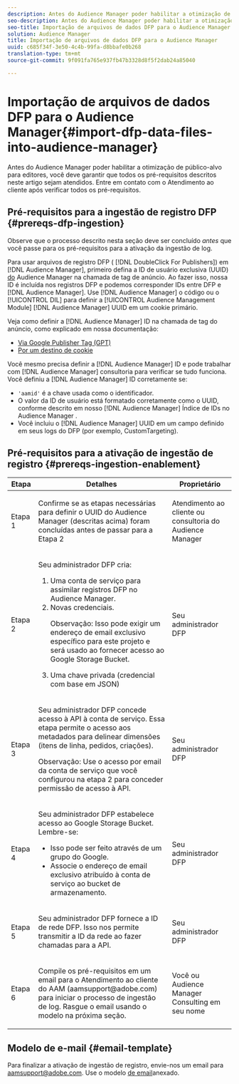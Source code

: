 ```yaml
---
description: Antes do Audience Manager poder habilitar a otimização de público-alvo para editores, você deve garantir que todos os pré-requisitos descritos neste artigo sejam atendidos. Entre em contato com o Atendimento ao cliente após verificar todos os pré-requisitos.
seo-description: Antes do Audience Manager poder habilitar a otimização de público-alvo para editores, você deve garantir que todos os pré-requisitos descritos neste artigo sejam atendidos. Entre em contato com o Atendimento ao cliente após verificar todos os pré-requisitos.
seo-title: Importação de arquivos de dados DFP para o Audience Manager
solution: Audience Manager
title: Importação de arquivos de dados DFP para o Audience Manager
uuid: c685f34f-3e50-4c4b-99fa-d8bbafe0b268
translation-type: tm+mt
source-git-commit: 9f091fa765e937fb47b3328d8f5f2dab24a85040

---
```



# Importação de arquivos de dados DFP para o Audience Manager{#import-dfp-data-files-into-audience-manager}

Antes do Audience Manager poder habilitar a otimização de público-alvo para editores, você deve garantir que todos os pré-requisitos descritos neste artigo sejam atendidos. Entre em contato com o Atendimento ao cliente após verificar todos os pré-requisitos.

## Pré-requisitos para a ingestão de registro DFP {#prereqs-dfp-ingestion}

Observe que o processo descrito nesta seção deve ser concluído *antes* que você passe para os pré-requisitos para a ativação da ingestão de log.

Para usar arquivos de registro DFP ( [!DNL DoubleClick For Publishers]) em [!DNL Audience Manager], primeiro defina a ID de usuário exclusiva (UUID) [do](../../../reference/ids-in-aam.md) Audience Manager na chamada de tag de anúncio. Ao fazer isso, nossa ID é incluída nos registros DFP e podemos corresponder IDs entre DFP e [!DNL Audience Manager]. Use [!DNL Audience Manager] o código ou o [!UICONTROL DIL] para definir a [!UICONTROL Audience Management Module] [!DNL Audience Manager] UUID em um cookie primário.

Veja como definir a [!DNL Audience Manager] ID na chamada de tag do anúncio, como explicado em nossa documentação:

* [Via Google Publisher Tag (GPT)](../../../integration/gpt-aam-destination/gpt-aam-modify-api.md)
* [Por um destino de cookie](../../../integration/gpt-aam-destination/gpt-aam-create-destination.md)

Você mesmo precisa definir a [!DNL Audience Manager] ID e pode trabalhar com [!DNL Audience Manager] consultoria para verificar se tudo funciona. Você definiu a [!DNL Audience Manager] ID corretamente se:

* `'aamid'` é a chave usada como o identificador.
* O valor da ID de usuário está formatado corretamente como o UUID, conforme descrito em nosso [!DNL Audience Manager] Índice de IDs no Audience Manager [](../../../reference/ids-in-aam.md).
* Você incluiu o [!DNL Audience Manager] UUID em um campo definido em seus logs do DFP (por exemplo, CustomTargeting).

## Pré-requisitos para a ativação de ingestão de registro {#prereqs-ingestion-enablement}

<table id="table_C980A9F9B0FB4157B4908A64768B1571"> 
 <thead> 
  <tr> 
   <th colname="col1" class="entry"> Etapa </th> 
   <th colname="col2" class="entry"> Detalhes </th> 
   <th colname="col3" class="entry"> Proprietário </th> 
  </tr> 
 </thead>
 <tbody> 
  <tr> 
   <td colname="col1"> <p>Etapa 1 </p> </td> 
   <td colname="col2"> <p>Confirme se as etapas necessárias para definir o UUID do Audience Manager <span class="keyword"></span> (descritas acima) foram concluídas antes de passar para a Etapa 2 </p> </td> 
   <td colname="col3"> <p><span class="keyword"> Atendimento ao cliente ou consultoria do Audience Manager</span> </p> </td> 
  </tr> 
  <tr> 
   <td colname="col1"> <p>Etapa 2 </p> </td> 
   <td colname="col2"> <p>Seu administrador DFP cria: </p> <p> 
     <ol id="ol_FCFA9B11CFF948A488DF9CB298FC04C4"> 
      <li id="li_BC946EDCC3324578AEB64EDDA55B5ACA">Uma conta de serviço para assimilar registros DFP no <span class="keyword"> Audience Manager</span>. </li> 
      <li id="li_6B2FC7D73A3246419E55C004E17ACA25">Novas credenciais. <p>Observação:  Isso pode exigir um endereço de email exclusivo específico para este projeto e será usado ao fornecer acesso ao Google Storage Bucket. </p> </li> 
      <li id="li_95444B9FD1B34659A9634814B262A681">Uma chave privada (credencial com base em JSON) </li> 
     </ol> </p> </td> 
   <td colname="col3"> <p>Seu administrador DFP </p> </td> 
  </tr> 
  <tr> 
   <td colname="col1"> <p>Etapa 3 </p> </td> 
   <td colname="col2"> <p>Seu administrador DFP concede acesso à API à conta de serviço. Essa etapa permite o acesso aos metadados para delinear dimensões (itens de linha, pedidos, criações). <p>Observação:  Use o acesso por email da conta de serviço que você configurou na etapa 2 para conceder permissão de acesso à API. </p> </p> </td> 
   <td colname="col3"> <p>Seu administrador DFP </p> </td> 
  </tr> 
  <tr> 
   <td colname="col1"> <p>Etapa 4 </p> </td> 
   <td colname="col2"> <p>Seu administrador DFP estabelece acesso ao Google Storage Bucket. Lembre-se: </p> <p> 
     <ul id="ul_3E8DCC73454243D998BD9024D0966A4E"> 
      <li id="li_3691DBD28006412288458175F75873C6">Isso pode ser feito através de um grupo do Google. </li> 
      <li id="li_4774806B263245CEAAAB89BD2AA7F23F">Associe o endereço de email exclusivo atribuído à conta de serviço ao bucket de armazenamento. </li> 
     </ul> </p> </td> 
   <td colname="col3"> <p>Seu administrador DFP </p> </td> 
  </tr> 
  <tr> 
   <td colname="col1"> <p>Etapa 5 </p> </td> 
   <td colname="col2"> <p>Seu administrador DFP fornece a ID de rede DFP. Isso nos permite transmitir a ID da rede ao fazer chamadas para a API. </p> </td> 
   <td colname="col3"> <p>Seu administrador DFP </p> </td> 
  </tr> 
  <tr> 
   <td colname="col1"> <p>Etapa 6 </p> </td> 
   <td colname="col2"> <p>Compile os pré-requisitos em um email para o Atendimento ao cliente do AAM (aamsupport@adobe.com) para iniciar o processo de ingestão de log. Rasgue o email usando o modelo na próxima seção. </p> </td> 
   <td colname="col3"> <p>Você ou <span class="keyword"> Audience Manager</span> Consulting em seu nome </p> </td> 
  </tr> 
 </tbody> 
</table>

## Modelo de e-mail {#email-template}

Para finalizar a ativação de ingestão de registro, envie-nos um email para aamsupport@adobe.com. Use o modelo [de email](assets/enable_dfp_ingestion.txt)anexado.
